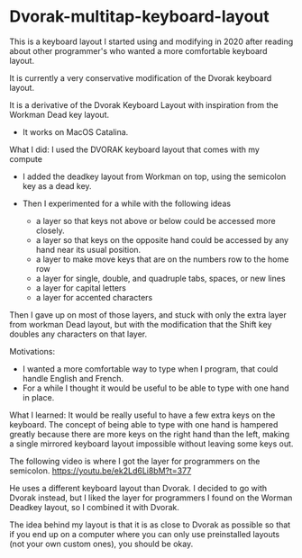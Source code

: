 # Dvorak-multitap-keyboard-layout

This is a keyboard layout I started using and modifying in 2020 after reading about other programmer's  who wanted a more comfortable keyboard layout.

It is currently a very conservative modification of the Dvorak keyboard layout.

It is a derivative of the Dvorak Keyboard Layout with inspiration from the Workman Dead key layout.
- It works on MacOS Catalina.


What I did:
I used the DVORAK keyboard layout that comes with my compute
- I added the deadkey layout from Workman on top, using the semicolon key as a dead key.

- Then I experimented for a while with the following ideas
  - a layer so that keys not above or below could be accessed more closely.
  - a layer so that keys on the opposite hand could be accessed by any hand near its usual position.
  - a layer to make move keys that are on the numbers row to the home row
  - a layer for single, double, and quadruple  tabs, spaces, or new lines
  - a layer for capital letters
  - a layer for accented characters 


Then I gave up on most of those layers, and stuck with only the extra layer from workman Dead layout, but with the modification that the Shift key doubles any characters on that layer.

Motivations:
 - I wanted a more comfortable way to type when I program, that could handle English and French.
  - For a while I thought it would be useful to be able to type with one hand in place.


What I learned:
It would be really useful to have a few extra keys on the keyboard. The concept of being able to type with one hand is hampered greatly because there are more keys on the right hand than the left, making a single mirrored keyboard layout impossible without leaving some keys out.


The following video is where I got the layer for programmers on the semicolon.
https://youtu.be/ek2Ld6Li8bM?t=377

He uses a different keyboard layout than Dvorak. I decided to go with Dvorak instead, but I liked the layer for programmers I found on the Worman Deadkey layout, so I combined it with Dvorak.

The idea behind my layout is that it is as close to Dvorak as possible so that if you end up on a computer where you can only use preinstalled layouts (not your own custom ones), you should be okay. 
